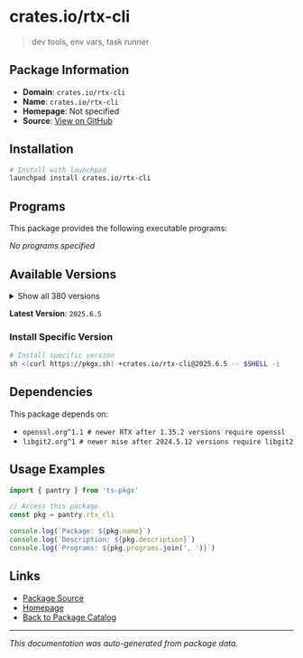 # crates.io/rtx-cli

> dev tools, env vars, task runner

## Package Information

- **Domain**: `crates.io/rtx-cli`
- **Name**: `crates.io/rtx-cli`
- **Homepage**: Not specified
- **Source**: [View on GitHub](https://github.com/pkgxdev/pantry/tree/main/projects/crates.io/rtx-cli/package.yml)

## Installation

```bash
# Install with launchpad
launchpad install crates.io/rtx-cli
```

## Programs

This package provides the following executable programs:

*No programs specified*

## Available Versions

<details>
<summary>Show all 380 versions</summary>

- `2025.6.5`, `2025.6.4`, `2025.6.3`, `2025.6.2`, `2025.6.1`
- `2025.6.0`, `2025.5.17`, `2025.5.16`, `2025.5.15`, `2025.5.14`
- `2025.5.13`, `2025.5.12`, `2025.5.11`, `2025.5.10`, `2025.5.9`
- `2025.5.8`, `2025.5.6`, `2025.5.5`, `2025.5.4`, `2025.5.3`
- `2025.5.2`, `2025.5.1`, `2025.5.0`, `2025.4.12`, `2025.4.11`
- `2025.4.10`, `2025.4.9`, `2025.4.8`, `2025.4.7`, `2025.4.6`
- `2025.4.5`, `2025.4.4`, `2025.4.3`, `2025.4.2`, `2025.4.1`
- `2025.4.0`, `2025.3.11`, `2025.3.10`, `2025.3.7`, `2025.3.6`
- `2025.3.3`, `2025.3.2`, `2025.3.1`, `2025.3.0`, `2025.2.9`
- `2025.2.8`, `2025.2.7`, `2025.2.6`, `2025.2.5`, `2025.2.4`
- `2025.2.3`, `2025.2.2`, `2025.2.1`, `2025.2.0`, `2025.1.17`
- `2025.1.16`, `2025.1.15`, `2025.1.14`, `2025.1.13`, `2025.1.9`
- `2025.1.8`, `2025.1.7`, `2025.1.6`, `2025.1.5`, `2025.1.4`
- `2025.1.3`, `2025.1.2`, `2025.1.1`, `2025.1.0`, `2024.12.24`
- `2024.12.23`, `2024.12.22`, `2024.12.21`, `2024.12.20`, `2024.12.19`
- `2024.12.18`, `2024.12.17`, `2024.12.16`, `2024.12.15`, `2024.12.14`
- `2024.12.13`, `2024.12.12`, `2024.12.11`, `2024.12.10`, `2024.12.9`
- `2024.12.8`, `2024.12.7`, `2024.12.6`, `2024.12.5`, `2024.12.4`
- `2024.12.3`, `2024.12.2`, `2024.12.1`, `2024.12.0`, `2024.11.37`
- `2024.11.36`, `2024.11.35`, `2024.11.34`, `2024.11.33`, `2024.11.32`
- `2024.11.31`, `2024.11.30`, `2024.11.29`, `2024.11.28`, `2024.11.27`
- `2024.11.26`, `2024.11.25`, `2024.11.24`, `2024.11.23`, `2024.11.22`
- `2024.11.21`, `2024.11.20`, `2024.11.19`, `2024.11.18`, `2024.11.17`
- `2024.11.16`, `2024.11.15`, `2024.11.14`, `2024.11.13`, `2024.11.12`
- `2024.11.11`, `2024.11.10`, `2024.11.9`, `2024.11.8`, `2024.11.7`
- `2024.11.6`, `2024.11.5`, `2024.11.4`, `2024.11.3`, `2024.11.2`
- `2024.11.1`, `2024.11.0`, `2024.10.13`, `2024.10.12`, `2024.10.11`
- `2024.10.10`, `2024.10.9`, `2024.10.8`, `2024.10.7`, `2024.10.5`
- `2024.10.4`, `2024.10.3`, `2024.10.2`, `2024.10.1`, `2024.10.0`
- `2024.9.13`, `2024.9.12`, `2024.9.11`, `2024.9.10`, `2024.9.9`
- `2024.9.8`, `2024.9.7`, `2024.9.6`, `2024.9.5`, `2024.9.4`
- `2024.9.3`, `2024.9.2`, `2024.9.1`, `2024.9.0`, `2024.8.15`
- `2024.8.14`, `2024.8.13`, `2024.8.12`, `2024.8.11`, `2024.8.10`
- `2024.8.9`, `2024.8.8`, `2024.8.7`, `2024.8.6`, `2024.8.5`
- `2024.8.4`, `2024.8.3`, `2024.8.2`, `2024.8.1`, `2024.8.0`
- `2024.7.5`, `2024.7.4`, `2024.7.3`, `2024.7.2`, `2024.7.1`
- `2024.7.0`, `2024.6.6`, `2024.6.5`, `2024.6.4`, `2024.6.3`
- `2024.6.2`, `2024.6.1`, `2024.6.0`, `2024.5.28`, `2024.5.27`
- `2024.5.26`, `2024.5.25`, `2024.5.24`, `2024.5.23`, `2024.5.22`
- `2024.5.21`, `2024.5.20`, `2024.5.19`, `2024.5.18`, `2024.5.17`
- `2024.5.16`, `2024.5.15`, `2024.5.14`, `2024.5.13`, `2024.5.12`
- `2024.5.11`, `2024.5.10`, `2024.5.9`, `2024.5.8`, `2024.5.7`
- `2024.5.6`, `2024.5.5`, `2024.5.4`, `2024.5.3`, `2024.5.2`
- `2024.5.1`, `2024.5.0`, `2024.4.12`, `2024.4.11`, `2024.4.10`
- `2024.4.9`, `2024.4.8`, `2024.4.7`, `2024.4.6`, `2024.4.5`
- `2024.4.4`, `2024.4.3`, `2024.4.2`, `2024.4.1`, `2024.4.0`
- `2024.3.11`, `2024.3.10`, `2024.3.9`, `2024.3.8`, `2024.3.7`
- `2024.3.6`, `2024.3.2`, `2024.3.1`, `2024.2.19`, `2024.2.18`
- `2024.2.17`, `2024.2.16`, `2024.2.15`, `2024.2.14`, `2024.2.13`
- `2024.2.12`, `2024.2.11`, `2024.2.10`, `2024.2.9`, `2024.2.8`
- `2024.2.7`, `2024.2.6`, `2024.2.5`, `2024.2.4`, `2024.2.3`
- `2024.2.2`, `2024.2.1`, `2024.2.0`, `2024.1.35`, `2024.1.34`
- `2024.1.33`, `2024.1.32`, `2024.1.30`, `2024.1.28`, `2024.1.27`
- `2024.1.26`, `2024.1.25`, `2024.1.24`, `2024.1.23`, `2024.1.22`
- `2024.1.21`, `2024.1.20`, `2024.1.19`, `2024.1.18`, `2024.1.16`
- `2024.1.15`, `2024.1.14`, `2024.1.13`, `2024.1.12`, `2024.1.11`
- `2024.1.10`, `2024.1.9`, `2024.1.7`, `2024.1.6`, `2024.1.5`
- `2024.1.4`, `2024.1.3`, `2024.1.2`, `2024.1.0`, `2024.0.0`
- `2023.12.40`, `2023.12.39`, `2023.12.38`, `2023.12.37`, `2023.12.36`
- `2023.12.35`, `2023.12.34`, `2023.12.33`, `2023.12.32`, `2023.12.31`
- `2023.12.30`, `2023.12.29`, `2023.12.28`, `2023.12.27`, `2023.12.26`
- `2023.12.25`, `2023.12.24`, `2023.12.23`, `2023.12.22`, `2023.12.21`
- `2023.12.20`, `2023.12.19`, `2023.12.18`, `2023.12.17`, `2023.12.9`
- `2023.12.8`, `2023.12.7`, `2023.12.6`, `2023.12.5`, `2023.12.3`
- `2023.12.2`, `2023.12.1`, `2023.12.0`, `2023.11.9`, `2023.11.8`
- `2023.11.7`, `2023.11.5`, `2023.11.4`, `2023.11.3`, `2023.11.2`
- `2023.11.1`, `2023.11.0`, `2023.10.2`, `2023.10.1`, `2023.10.0`
- `2023.9.2`, `2023.9.1`, `2023.9.0`, `2023.8.10`, `2023.8.9`
- `2023.8.7`, `2023.8.6`, `2023.8.4`, `2023.8.3`, `2023.8.2`
- `2023.8.1`, `2023.8.0`, `1.35.8`, `1.35.7`, `1.35.6`
- `1.35.2`, `1.35.1`, `1.35.0`, `1.34.2`, `1.34.1`
- `1.34.0`, `1.33.0`, `1.32.5`, `1.32.4`, `1.32.3`
- `1.32.2`, `1.32.1`, `1.32.0`, `1.31.0`, `1.30.6`
- `1.30.5`, `1.30.4`, `1.30.3`, `1.30.1`, `1.30.0`
- `1.29.7`, `1.29.6`, `1.29.5`, `1.29.4`, `1.29.3`
- `1.29.2`, `1.29.1`, `1.29.0`, `1.28.6`, `1.28.5`

</details>

**Latest Version**: `2025.6.5`

### Install Specific Version

```bash
# Install specific version
sh <(curl https://pkgx.sh) +crates.io/rtx-cli@2025.6.5 -- $SHELL -i
```

## Dependencies

This package depends on:

- `openssl.org^1.1 # newer RTX after 1.35.2 versions require openssl`
- `libgit2.org^1 # newer mise after 2024.5.12 versions require libgit2`

## Usage Examples

```typescript
import { pantry } from 'ts-pkgx'

// Access this package
const pkg = pantry.rtx_cli

console.log(`Package: ${pkg.name}`)
console.log(`Description: ${pkg.description}`)
console.log(`Programs: ${pkg.programs.join(', ')}`)
```

## Links

- [Package Source](https://github.com/pkgxdev/pantry/tree/main/projects/crates.io/rtx-cli/package.yml)
- [Homepage](#)
- [Back to Package Catalog](../package-catalog.md)

---

*This documentation was auto-generated from package data.*
